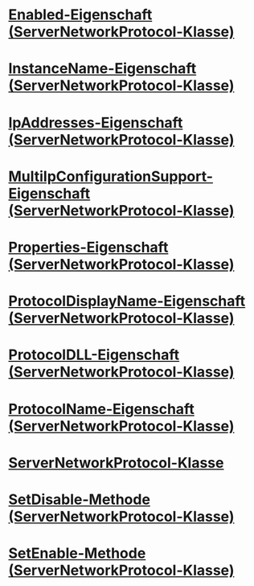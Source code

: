 # [Enabled-Eigenschaft (ServerNetworkProtocol-Klasse)](enabled-property-servernetworkprotocol-class.md)
# [InstanceName-Eigenschaft (ServerNetworkProtocol-Klasse)](instancename-property-servernetworkprotocol-class.md)
# [IpAddresses-Eigenschaft (ServerNetworkProtocol-Klasse)](ipaddresses-property-servernetworkprotocol-class.md)
# [MultiIpConfigurationSupport-Eigenschaft (ServerNetworkProtocol-Klasse)](multiipconfigurationsupport-property-servernetworkprotocol-class.md)
# [Properties-Eigenschaft (ServerNetworkProtocol-Klasse)](properties-property-servernetworkprotocol-class.md)
# [ProtocolDisplayName-Eigenschaft (ServerNetworkProtocol-Klasse)](protocoldisplayname-property-servernetworkprotocol-class.md)
# [ProtocolDLL-Eigenschaft (ServerNetworkProtocol-Klasse)](protocoldll-property-servernetworkprotocol-class.md)
# [ProtocolName-Eigenschaft (ServerNetworkProtocol-Klasse)](protocolname-property-servernetworkprotocol-class.md)
# [ServerNetworkProtocol-Klasse](servernetworkprotocol-class.md)
# [SetDisable-Methode (ServerNetworkProtocol-Klasse)](setdisable-method-servernetworkprotocol-class.md)
# [SetEnable-Methode (ServerNetworkProtocol-Klasse)](setenable-method-servernetworkprotocol-class.md)
